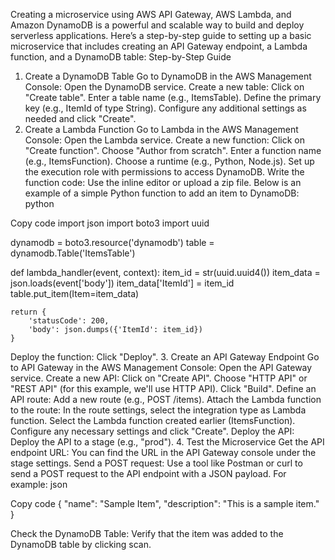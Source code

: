 Creating a microservice using AWS API Gateway, AWS Lambda, and Amazon DynamoDB is a powerful and scalable way to build and deploy serverless applications. Here’s a step-by-step guide to setting up a basic microservice that includes creating an API Gateway endpoint, a Lambda function, and a DynamoDB table:
Step-by-Step Guide
1. Create a DynamoDB Table
Go to DynamoDB in the AWS Management Console:
Open the DynamoDB service.
Create a new table:
Click on "Create table".
Enter a table name (e.g., ItemsTable).
Define the primary key (e.g., ItemId of type String).
Configure any additional settings as needed and click "Create".
2. Create a Lambda Function
Go to Lambda in the AWS Management Console:
Open the Lambda service.
Create a new function:
Click on "Create function".
Choose "Author from scratch".
Enter a function name (e.g., ItemsFunction).
Choose a runtime (e.g., Python, Node.js).
Set up the execution role with permissions to access DynamoDB.
Write the function code:
Use the inline editor or upload a zip file. Below is an example of a simple Python function to add an item to DynamoDB:
 python

 Copy code
 import json
import boto3
import uuid


dynamodb = boto3.resource('dynamodb')
table = dynamodb.Table('ItemsTable')


def lambda_handler(event, context):
    item_id = str(uuid.uuid4())
    item_data = json.loads(event['body'])
    item_data['ItemId'] = item_id
    table.put_item(Item=item_data)
   
    return {
        'statusCode': 200,
        'body': json.dumps({'ItemId': item_id})
    }




Deploy the function:
Click "Deploy".
3. Create an API Gateway Endpoint
Go to API Gateway in the AWS Management Console:
Open the API Gateway service.
Create a new API:
Click on "Create API".
Choose "HTTP API" or "REST API" (for this example, we'll use HTTP API).
Click "Build".
Define an API route:
Add a new route (e.g., POST /items).
Attach the Lambda function to the route:
In the route settings, select the integration type as Lambda function.
Select the Lambda function created earlier (ItemsFunction).
Configure any necessary settings and click "Create".
Deploy the API:
Deploy the API to a stage (e.g., "prod").
4. Test the Microservice
Get the API endpoint URL:
You can find the URL in the API Gateway console under the stage settings.
Send a POST request:
Use a tool like Postman or curl to send a POST request to the API endpoint with a JSON payload. For example:
 json

 Copy code
 {
    "name": "Sample Item",
    "description": "This is a sample item."
}




Check the DynamoDB Table:
Verify that the item was added to the DynamoDB table by clicking scan.


